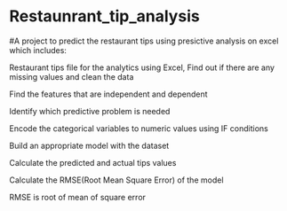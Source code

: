 # Restaunrant_tip_analysis
#A project to predict the restaurant tips using presictive analysis on excel which includes:

Restaurant tips file for the analytics using Excel, Find out if there are any missing values and clean the data

Find the features that are independent and dependent

Identify which predictive problem is needed

Encode the categorical variables to numeric values using IF conditions

Build an appropriate model with the dataset

Calculate the predicted and actual tips values

Calculate the RMSE(Root Mean Square Error) of the model

RMSE is root of mean of square error
